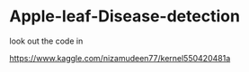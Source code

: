 # Apple-leaf-Disease-detection

look out the code in 

https://www.kaggle.com/nizamudeen77/kernel550420481a
